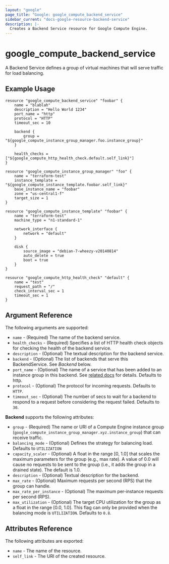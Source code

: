 ```yaml
---
layout: "google"
page_title: "Google: google_compute_backend_service"
sidebar_current: "docs-google-resource-backend-service"
description: |-
  Creates a Backend Service resource for Google Compute Engine.
---
```


# google\_compute\_backend\_service

A Backend Service defines a group of virtual machines that will serve traffic for load balancing.

## Example Usage

```
resource "google_compute_backend_service" "foobar" {
    name = "blablah"
    description = "Hello World 1234"
    port_name = "http"
    protocol = "HTTP"
    timeout_sec = 10

    backend {
        group = "${google_compute_instance_group_manager.foo.instance_group}"
    }

    health_checks = ["${google_compute_http_health_check.default.self_link}"]
}

resource "google_compute_instance_group_manager" "foo" {
    name = "terraform-test"
    instance_template = "${google_compute_instance_template.foobar.self_link}"
    base_instance_name = "foobar"
    zone = "us-central1-f"
    target_size = 1
}

resource "google_compute_instance_template" "foobar" {
    name = "terraform-test"
    machine_type = "n1-standard-1"

    network_interface {
        network = "default"
    }

    disk {
        source_image = "debian-7-wheezy-v20140814"
        auto_delete = true
        boot = true
    }
}

resource "google_compute_http_health_check" "default" {
    name = "test"
    request_path = "/"
    check_interval_sec = 1
    timeout_sec = 1
}
```

## Argument Reference

The following arguments are supported:

* `name` - (Required) The name of the backend service.
* `health_checks` - (Required) Specifies a list of HTTP health check objects
    for checking the health of the backend service.
* `description` - (Optional) The textual description for the backend service.
* `backend` - (Optional) The list of backends that serve this BackendService. See *Backend* below.
* `port_name` - (Optional) The name of a service that has been added to
	an instance group in this backend. See [related docs](https://cloud.google.com/compute/docs/instance-groups/#specifying_service_endpoints)
    for details. Defaults to http.
* `protocol` - (Optional) The protocol for incoming requests. Defaults to `HTTP`.
* `timeout_sec` - (Optional) The number of secs to wait for a backend to respond
	to a request before considering the request failed. Defaults to `30`.

**Backend** supports the following attributes:

* `group` - (Required) The name or URI of a Compute Engine instance group (`google_compute_instance_group_manager.xyz.instance_group`) that can receive traffic.
* `balancing_mode` - (Optional) Defines the strategy for balancing load. Defaults to `UTILIZATION`
* `capacity_scaler` - (Optional) A float in the range [0, 1.0] that scales the maximum parameters for the group (e.g., max rate). A value of 0.0 will cause no requests to be sent to the group (i.e., it adds the group in a drained state). The default is 1.0.
* `description` - (Optional) Textual description for the backend.
* `max_rate` - (Optional) Maximum requests per second (RPS) that the group can handle.
* `max_rate_per_instance` - (Optional) The maximum per-instance requests per second (RPS).
* `max_utilization` - (Optional) The target CPU utilization for the group as a float in the range [0.0, 1.0]. This flag can only be provided when the balancing mode is `UTILIZATION`. Defaults to `0.8`.

## Attributes Reference

The following attributes are exported:

* `name` - The name of the resource.
* `self_link` - The URI of the created resource.
